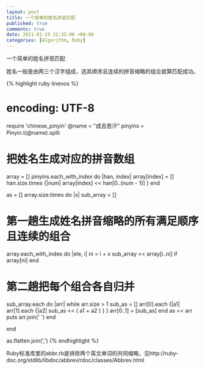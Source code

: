 ```yaml
---
layout: post
title: 一个简单的姓名拼音匹配
published: true
comments: true
date: 2011-01-19 22:32:00 +08:00
categories: [Algorithm, Ruby]
---
```


一个简单的姓名拼音匹配

姓名一般是由两三个汉字组成，选其顺序且连续的拼音缩略的组合就算匹配成功。

{% highlight ruby linenos %}
# encoding: UTF-8

require 'chinese_pinyin'
@name = "成吉思汗"
pinyins = Pinyin.t(@name).split

# 把姓名生成对应的拼音数组
array = []
pinyins.each_with_index do |han, index|
  array[index] = []
  han.size.times {|num| array[index] << han[0..(num - 1)] }
end

as = []
array.size.times do |x|
  sub_array = []

  # 第一趟生成姓名拼音缩略的所有满足顺序且连续的组合
  array.each_with_index do |ele, i|
    ni = i + x
    sub_array << array[i..ni] if array[ni]
  end

  # 第二趟把每个组合各自归并
  sub_array.each do |arr|
    while arr.size > 1
      sub_as = []
      arr[0].each {|a1| arr[1].each {|a2| sub_as << ( a1 + a2 ) } }
      arr[0..1] = [sub_as]
    end
    as << arr
    puts arr.join(' ')
  end

end

as.flatten.join(',')
{% endhighlight %}

Ruby标准库里的abbr.rb是排除两个英文单词的共同缩略，见http://ruby-doc.org/stdlib/libdoc/abbrev/rdoc/classes/Abbrev.html
